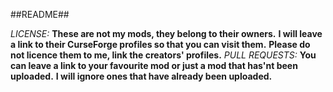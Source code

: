 ##README##

*LICENSE:*
**These are not my mods, they belong to their owners.**
**I will leave a link to their CurseForge profiles so that you can visit them.**
**Please do not licence them to me, link the creators' profiles.**
*PULL REQUESTS:*
**You can leave a link to your favourite mod or just a mod that has'nt been uploaded.**
**I will ignore ones that have already been uploaded.**
